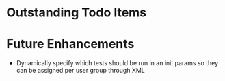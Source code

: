 # Outstanding Todo Items

# Future Enhancements

 - Dynamically specify which tests should be run in an init params so they can be assigned per user group through XML